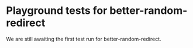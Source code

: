 # Playground tests for better-random-redirect
We are still awaiting the first test run for better-random-redirect.
